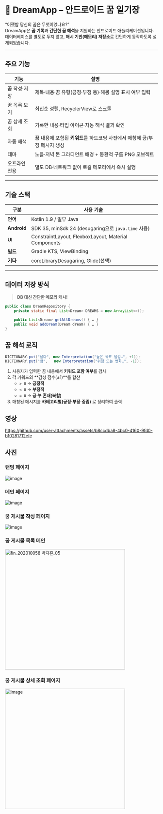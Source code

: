 # 🌙 DreamApp – 안드로이드 꿈 일기장

“어젯밤 당신의 꿈은 무엇이었나요?”  
DreamApp은 **꿈 기록**과 **간단한 꿈 해석**을 지원하는 안드로이드 애플리케이션입니다.  
데이터베이스를 별도로 두지 않고, **해시 기반(메모리) 저장소**로 간단하게 동작하도록 설계되었습니다.

---

## 주요 기능
| 기능 | 설명 |
|------|------|
| 꿈 작성·저장 | 제목·내용·꿈 유형(긍정‧부정 등)·해몽 설명 표시 여부 입력 |
| 꿈 목록 보기 | 최신순 정렬, RecyclerView로 스크롤 |
| 꿈 상세 조회 | 기록한 내용·타입 아이콘·자동 해석 결과 확인 |
| 자동 해석 | 꿈 내용에 포함된 **키워드**를 하드코딩 사전에서 매칭해 긍/부정 메시지 생성 |
| 테마 | 노을·저녁 톤 그라디언트 배경 + 몽환적 구름 PNG 오브젝트 |
| 오프라인 전용 | 별도 DB·네트워크 없이 로컬 메모리에서 즉시 실행 |

---

## 기술 스택
| 구분 | 사용 기술 |
|------|-----------|
| **언어** | Kotlin 1.9 / 일부 Java |
| **Android** | SDK 35, minSdk 24 (desugaring으로 `java.time` 사용) |
| **UI** | ConstraintLayout, FlexboxLayout, Material Components |
| **빌드** | Gradle KTS, ViewBinding |
| **기타** | coreLibraryDesugaring, Glide(선택) |

---

##  데이터 저장 방식
> **DB 대신 간단한 메모리 캐시!**

```java
public class DreamRepository {
    private static final List<Dream> DREAMS = new ArrayList<>();

    public List<Dream> getAllDreams() { … }
    public void addDream(Dream dream) { … }
}
```

##  꿈 해석 로직
```java
DICTIONARY.put("날다", new Interpretation("높은 목표 달성…", +1));
DICTIONARY.put("뱀",   new Interpretation("위험 또는 변화…", -1));
```

1. 사용자가 입력한 꿈 내용에서 **키워드 포함 여부**를 검사  
2. 각 키워드의 **감성 점수(±1)**를 합산  
   - `> 0` → **긍정적**  
   - `< 0` → **부정적**  
   - `= 0` → **긍·부 혼재(복합)**  
3. 매칭된 메시지를 **카테고리별(긍정·부정·중립)** 로 정리하여 출력


## 영상

https://github.com/user-attachments/assets/b8ccdba8-4bc0-4160-9fd0-b10281712efe

## 사진

### 랜딩 페이지
![image](https://github.com/user-attachments/assets/d3ee63ec-6809-4048-abd0-99b5f2c5669f)

### 메인 페이지
![image](https://github.com/user-attachments/assets/8b759a37-21f6-4e77-bab2-6f89c182ecea)

### 꿈 게시물 작성 페이지
![image](https://github.com/user-attachments/assets/0a9e536a-95ba-4d46-91cb-49e7f00660fb)

### 꿈 게시물 목록 메인
<img width="395" alt="fin_202010058 박지훈_05" src="https://github.com/user-attachments/assets/21b410cd-0ddb-4714-a758-2ba994d35db2" />

### 꿈 게시물 상세 조회 페이지
<img width="395" alt="image" src="https://github.com/user-attachments/assets/9b285a8f-9d81-4b1f-90d2-96f2924dd5ea" />
